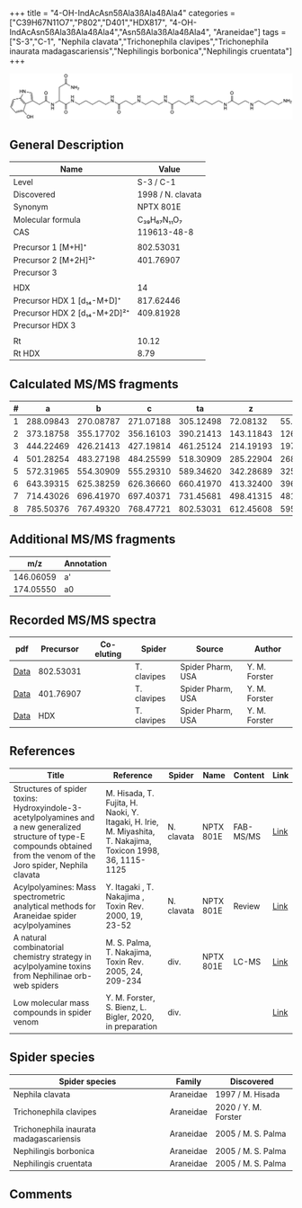 +++
title = "4-OH-IndAcAsn5ßAla3ßAla4ßAla4"
categories = ["C39H67N11O7","P802","D401","HDX817",
"4-OH-IndAcAsn5ßAla3ßAla4ßAla4","Asn5ßAla3ßAla4ßAla4",
"Araneidae"]
tags = ["S-3","C-1",
"Nephila clavata","Trichonephila clavipes","Trichonephila inaurata madagascariensis","Nephilingis borbonica","Nephilingis cruentata"]
+++

![](/img/4-OH-IndAcAsn5bAla3bAla4bAla4.png)

## General Description

| Name                         | Value             |
|------------------------------|-------------------|
| Level                        | S-3 / C-1                 |
| Discovered                   | 1998 / N. clavata |
| Synonym                      | NPTX 801E         |
| Molecular formula            | C₃₉H₆₇N₁₁O₇       |
| CAS                          | 119613-48-8       |
|                              |                   |
| Precursor 1 [M+H]⁺           | 802.53031         |
| Precursor 2 [M+2H]²⁺         | 401.76907         |
| Precursor 3                  |                   |
|                              |                   |
| HDX                          | 14                |
| Precursor HDX 1 [d₁₄-M+D]⁺   | 817.62446         |
| Precursor HDX 2 [d₁₄-M+2D]²⁺ | 409.81928         |
| Precursor HDX 3              |                   |
|                              |                   |
| Rt                           |  10.12                 |
| Rt HDX                       |  8.79                 |

## Calculated MS/MS fragments

| # | a         | b         | c         | ta        | z         | y         | tz        |
|---|-----------|-----------|-----------|-----------|-----------|-----------|-----------|
| 1 | 288.09843 | 270.08787 | 271.07188 | 305.12498 | 72.08132  | 55.05477  | 89.10787  |
| 2 | 373.18758 | 355.17702 | 356.16103 | 390.21413 | 143.11843 | 126.09188 | 160.14498 |
| 3 | 444.22469 | 426.21413 | 427.19814 | 461.25124 | 214.19193 | 197.16538 | 231.21848 |
| 4 | 501.28254 | 483.27198 | 484.25599 | 518.30909 | 285.22904 | 268.20249 | 302.25559 |
| 5 | 572.31965 | 554.30909 | 555.29310 | 589.34620 | 342.28689 | 325.26034 | 359.31344 |
| 6 | 643.39315 | 625.38259 | 626.36660 | 660.41970 | 413.32400 | 396.29745 | 430.35055 |
| 7 | 714.43026 | 696.41970 | 697.40371 | 731.45681 | 498.41315 | 481.38660 | 515.43970 |
| 8 | 785.50376 | 767.49320 | 768.47721 | 802.53031 | 612.45608 | 595.42953 | 629.48263 |

## Additional MS/MS fragments

| m/z       | Annotation |
|-----------|------------|
| 146.06059    | a'   |
| 174.05550    | a0   |

## Recorded MS/MS spectra

| pdf | Precursor | Co-eluting | Spider | Source | Author |
|-----|-----------|------------|--------|--------|--------|
| [Data](/pdf/N-clavipes/802_4-OH-IndAcAsn5bAla3bAla4bAla4_Nc.pdf) | 802.53031 |           | T. clavipes| Spider Pharm, USA | Y. M. Forster |
| [Data](/pdf/N-clavipes/802_4-OH-IndAcAsn5bAla3bAla4bAla4_Nc_2.pdf) | 401.76907 |           | T. clavipes| Spider Pharm, USA | Y. M. Forster |
| [Data](/pdf/N-clavipes/802_4-OH-IndAcAsn5bAla3bAla4bAla4_Nc_HDX.pdf) | HDX |           | T. clavipes| Spider Pharm, USA | Y. M. Forster |

## References

| Title                                                                                                                                                                         | Reference                                                                                                   | Spider     | Name      | Content   | Link                                                                        |
|-------------------------------------------------------------------------------------------------------------------------------------------------------------------------------|-------------------------------------------------------------------------------------------------------------|------------|-----------|-----------|-----------------------------------------------------------------------------|
| Structures of spider toxins: Hydroxyindole-3-acetylpolyamines and a new generalized structure of type-E compounds obtained from the venom of the Joro spider, Nephila clavata | M. Hisada, T. Fujita, H. Naoki, Y. Itagaki, H. Irie, M. Miyashita, T. Nakajima, Toxicon 1998, 36, 1115-1125 | N. clavata | NPTX 801E | FAB-MS/MS | [Link](https://www.sciencedirect.com/science/article/pii/S0041010198000865) |
| Acylpolyamines: Mass spectrometric analytical methods for Araneidae spider acylpolyamines                                                                                     | Y. Itagaki , T. Nakajima , Toxin Rev. 2000, 19, 23-52                                                       | N. clavata | NPTX 801E | Review    | [Link](https://www.tandfonline.com/doi/abs/10.1081/TXR-100100314)           |
| A natural combinatorial chemistry strategy in acylpolyamine toxins from Nephilinae orb-web spiders                                                                            | M. S. Palma, T. Nakajima, Toxin Rev. 2005, 24, 209-234                                                      | div.       | NPTX 801E | LC-MS     | [Link](https://www.tandfonline.com/doi/abs/10.1081/TXR-200057857)           |
| Low molecular mass compounds in spider venom      | Y. M. Forster, S. Bienz, L. Bigler, 2020, in preparation          | div.       |   |   | [Link](unknown) |

## Spider species

| Spider species                    | Family    | Discovered         |
|-----------------------------------|-----------|--------------------|
| Nephila clavata                   | Araneidae | 1997 / M. Hisada   |
| Trichonephila clavipes | Araneidae | 2020 / Y. M. Forster |
| Trichonephila inaurata madagascariensis | Araneidae | 2005 / M. S. Palma |
| Nephilingis borbonica             | Araneidae | 2005 / M. S. Palma |
| Nephilingis cruentata             | Araneidae | 2005 / M. S. Palma |

## Comments